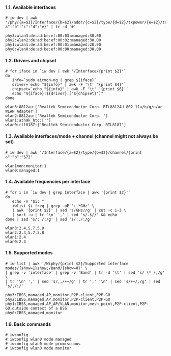 #### 1.1. Available interfaces
```
# iw dev | awk '/phy/{a=$1}/Interface/{b=$2}/addr/{c=$2}/type/{d=$2}/txpower/{e=$2}/tx/{print a":"b":"c":"d":"e}' | tr -d '#'
```
```
phy3:wlan3:de:ad:be:ef:00:03:managed:30.00
phy2:wlan2:de:ad:be:ef:00:02:managed:30.00
phy1:wlan1:de:ad:be:ef:00:01:managed:20.00
phy0:wlan0:de:ad:be:ef:00:00:managed:30.00
```


#### 1.2. Drivers and chipset
```
# for iface in `iw dev | awk '/Interface/{print $2}'`
do
   info=`sudo airmon-ng | grep ${iface}`
   driver=`echo "${info}" | awk -F '\t' '{print $4}'`
   chipset=`echo "${info}" | awk -F '\t' '{print $6}'`
   echo "${iface}:${driver}:['${chipset}']"
done
```
```
wlan3:8812au:['Realtek Semiconductor Corp. RTL8812AU 802.11a/b/g/n/ac WLAN Adapter']
wlan2:8812au:['Realtek Semiconductor Corp. ']
wlan1:ath9k_htc:['']
wlan0:rtl8187:['Realtek Semiconductor Corp. RTL8187']
```


#### 1.3. Available interfaces/mode + channel (channel might not always be set)
```
# iw dev | awk '/Interface/{a=$2}/type/{b=$2}/channel/{print a":"b":"$2}'
```
```
wlan1mon:monitor:1
wlan0:managed:1
```


#### 1.4. Available frequencies per interface
```
# for i in `iw dev | grep Interface | awk '{print $2}'`
do
   echo -n "$i: "
   iwlist $i freq | grep -oE ':.*GHz' \
   | awk '{print $2}' | sed 's/GHz//g' | cut -c 1-3 \
   | sort -u | tr '\n' ',' | sed 's/.$//' && echo
done | sed 's/: /:/g' | sed 's/:,/:/g'
```
```
wlan3:2.4,5.7,5.8
wlan2:2.4,5.7,5.8
wlan1:2.4
wlan0:2.4
```


#### 1.5. Supported modes
```
# iw list | awk '/Wiphy/{print $2}/Supported interface modes/{show=1}show;/Band/{show=0}' \
| grep -v 'interface' | grep -v 'Band' | tr -d '\t' | sed 's/ \* /,/g' \
| tr '\n' ',' | sed 's/,,/++/g' | tr ',' '\n' | sed 's/++/,/g' | sed 's/,/:/'
```
```
phy3:IBSS,managed,AP,monitor,P2P-client,P2P-GO
phy2:IBSS,managed,AP,monitor,P2P-client,P2P-GO
phy1:IBSS,managed,AP,AP/VLAN,monitor,mesh point,P2P-client,P2P-GO,outside context of a BSS
phy0:IBSS,managed,monitor
```


#### 1.6. Basic commands
```
# iwconfig
# iwconfig wlan0 mode managed
# iwconfig wlan0 mode promiscuous
# iwconfig wlan0 mode monitor
```

